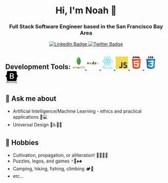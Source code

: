 ### 
<!-- <div id="header" align="center">
  <img src="https://media.giphy.com/media/M9gbBd9nbDrOTu1Mqx/giphy.gif" width="100"/>
</div> -->
<h1 align="center">Hi, I'm Noah 👋</h1>
<h3 align="center">Full Stack Software Engineer based in the San Francisco Bay Area</h3>
<div id="badges" align="center">
  <a href="https://www.linkedin.com/in/berloven">
    <img src="https://img.shields.io/badge/LinkedIn-blue?style=for-the-badge&logo=linkedin&logoColor=white" alt="LinkedIn Badge"/>
  </a>
  <a href="https://www.twitter.com/_switch86">
    <img src="https://img.shields.io/badge/Twitter-blue?style=for-the-badge&logo=twitter&logoColor=white" alt="Twitter Badge"/>
  </a>
</div>

## **Development Tools:** <a href="https://www.mongodb.com/" target="_blank" rel="noreferrer"> <img src="https://raw.githubusercontent.com/devicons/devicon/master/icons/mongodb/mongodb-original-wordmark.svg" alt="mongodb" width="40" height="40"/> </a> <a href="https://nodejs.org" target="_blank" rel="noreferrer"> <img src="https://raw.githubusercontent.com/devicons/devicon/master/icons/nodejs/nodejs-original-wordmark.svg" alt="nodejs" width="40" height="40"/> </a><a href="https://reactjs.org/" target="_blank" rel="noreferrer"> <img src="https://raw.githubusercontent.com/devicons/devicon/master/icons/react/react-original-wordmark.svg" alt="react" width="40" height="40"/> </a> <a href="https://developer.mozilla.org/en-US/docs/Web/JavaScript" target="_blank" rel="noreferrer"> <img src="https://raw.githubusercontent.com/devicons/devicon/master/icons/javascript/javascript-original.svg" alt="javascript" width="40" height="40"/> </a> <a href="https://www.w3.org/html/" target="_blank" rel="noreferrer"> <img src="https://raw.githubusercontent.com/devicons/devicon/master/icons/html5/html5-original-wordmark.svg" alt="html5" width="40" height="40"/> </a> <a href="https://www.w3schools.com/css/" target="_blank" rel="noreferrer"> <img src="https://raw.githubusercontent.com/devicons/devicon/master/icons/css3/css3-original-wordmark.svg" alt="css3" width="40" height="40"/> </a> <a href="https://getbootstrap.com" target="_blank" rel="noreferrer"> <img src="https://raw.githubusercontent.com/devicons/devicon/master/icons/bootstrap/bootstrap-plain-wordmark.svg" alt="bootstrap" width="40" height="40"/> </a>

## 💬 Ask me about
- Artificial Intelligence/Machine Learning - ethics and practical applications 🤖💻
- Universal Design 🦾♿️🤟🏻

## 📅 Hobbies
- Cultivation, propagation, or alliteration! 🌲🍀🌿🤓
- Puzzles, legos, and games 🃏🎲♠️♣️
- Camping, hiking, fishing, climbing 🏕️🥾
- etc...
<!-- ## 💻 Current project
- [financial-go](https://github.com/Jvillegasd/financial-go) -->

<!-- ## :bar_chart: GitHub Stats
<img align="center" src="https://github-readme-stats.vercel.app/api?username=switch86&show_icons=true&icon_color=CE1D2D&text_color=718096&bg_color=00000000&hide_title=true&hide_border=true" /> -->

<!-- <div id="header" align="center">
  <img src="https://media.giphy.com/media/WRua0IqFZzYAGhNAc0/giphy-downsized-large.gif" width="100" borderRadius="10px" alt="construction worker putting the last puzzle piece to complete the sky, then sliding down the ladder" />
</div> -->


